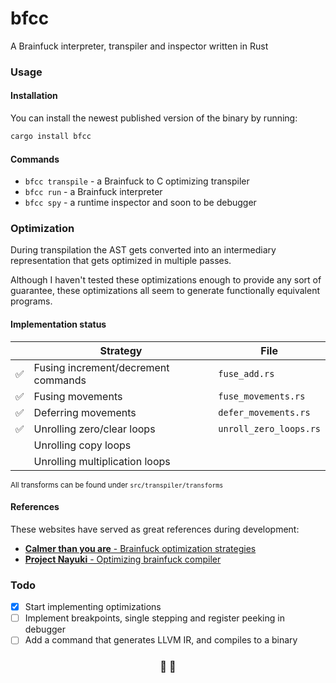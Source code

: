 # bfcc

A Brainfuck interpreter, transpiler and inspector written in Rust

### Usage

#### Installation

You can install the newest published version of the binary by running:

```bash
cargo install bfcc
```

#### Commands

- `bfcc transpile` - a Brainfuck to C optimizing transpiler
- `bfcc run` - a Brainfuck interpreter
- `bfcc spy` - a runtime inspector and soon to be debugger

### Optimization

During transpilation the AST gets converted into an intermediary representation that gets optimized in multiple passes.

Although I haven't tested these optimizations enough to provide any sort of guarantee, these optimizations all seem to generate functionally equivalent programs.

#### Implementation status

|     | Strategy                            | File                   |
| --- | ----------------------------------- | ---------------------- |
| ✅  | Fusing increment/decrement commands | `fuse_add.rs`          |
| ✅  | Fusing movements                    | `fuse_movements.rs`    |
| ✅  | Deferring movements                 | `defer_movements.rs`   |
| ✅  | Unrolling zero/clear loops          | `unroll_zero_loops.rs` |
|     | Unrolling copy loops                |                        |
|     | Unrolling multiplication loops      |                        |

<sup>All transforms can be found under `src/transpiler/transforms`</sup>

#### References

These websites have served as great references during development:

- [**Calmer than you are** - Brainfuck optimization strategies](http://calmerthanyouare.org/2015/01/07/optimizing-brainfuck.html)
- [**Project Nayuki** - Optimizing brainfuck compiler](https://www.nayuki.io/page/optimizing-brainfuck-compiler)

### Todo

- [x] Start implementing optimizations
- [ ] Implement breakpoints, single stepping and register peeking in debugger
- [ ] Add a command that generates LLVM IR, and compiles to a binary

<h3 align="center">
🧠 🦀
</h3>
